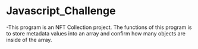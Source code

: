 # Javascript_Challenge

-This program is an NFT Collection project. The functions of this program is to store metadata values into an array and confirm how many objects are inside of the array.
